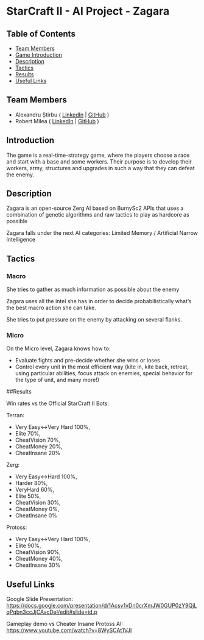 # StarCraft II - AI Project - Zagara

## Table of Contents

- [Team Members](#team-members)
- [Game Introduction](#introduction)
- [Description](#description)
- [Tactics](#tactics)
- [Results](#results)
- [Useful Links](#useful-links)

## Team Members

- Alexandru Știrbu (
    [LinkedIn](https://www.linkedin.com/in/alexandru-%C8%99tirbu-748068177/) | 
    [GitHub](https://github.com/Akrielz)
  )
- Robert Milea ( 
    [LinkedIn](https://www.linkedin.com/in/robert-milea-027a2420a/) | 
    [GitHub](https://github.com/DuArms/)
  )

## Introduction

The game is a real-time-strategy game, where the players choose a race and 
start with a base and some workers. Their purpose is to develop their workers, 
army, structures and upgrades in such a way that they can defeat the enemy.

## Description

Zagara is an open-source Zerg AI based on BurnySc2 APIs that uses a combination
of genetic algorithms and raw tactics to play as hardcore as possible

Zagara falls under the next AI categories:
Limited Memory / Artificial Narrow Intelligence

## Tactics

### Macro

She tries to gather as much information as possible about the enemy

Zagara uses all the intel she has in order to decide probabilistically what’s 
the best macro action she can take.

She tries to put pressure on the enemy by attacking on several flanks.

### Micro

On the Micro level, Zagara knows how to:
- Evaluate fights and pre-decide whether she wins or loses
- Control every unit in the most efficient way (kite in, kite back, retreat, 
using particular abilities, focus attack on enemies, special behavior for the 
type of unit, and many more!)


##Results

Win rates vs the Official StarCraft II Bots:

Terran:
- Very Easy<->Very Hard 100%, 
- Elite 70%, 
- CheatVision 70%, 
- CheatMoney 20%, 
- CheatInsane 20%

Zerg: 
- Very Easy<->Hard 100%,  
- Harder 80%, 
- VeryHard 60%, 
- Elite 50%, 
- CheatVision 30%, 
- CheatMoney 0%, 
- CheatInsane 0%

Protoss: 
- Very Easy<->Very Hard 100%, 
- Elite 90%, 
- CheatVision 90%, 
- CheatMoney 40%, 
- CheatInsane 30%


## Useful Links

Google Slide Presentation:  
https://docs.google.com/presentation/d/1Acsv1vDn0crXmJW0GUP0zY9QjLqPqbn3ccJjCAvcDeI/edit#slide=id.p

Gameplay demo vs Cheater Insane Protoss AI:  
https://www.youtube.com/watch?v=8WySCAt1VJI
